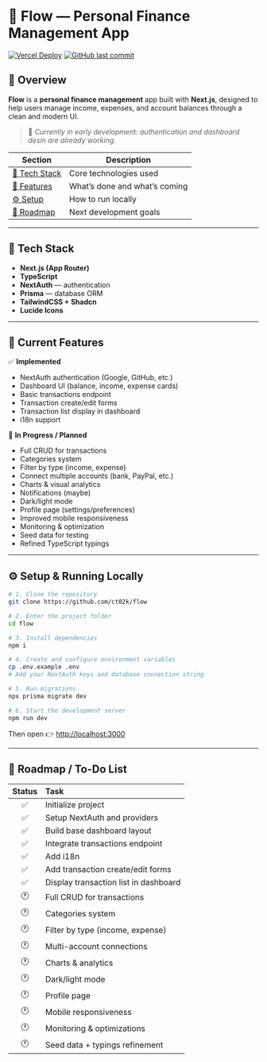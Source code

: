 # 💸 Flow — Personal Finance Management App

[![Vercel Deploy](https://img.shields.io/github/deployments/ct02k/flow/Production?label=vercel&logo=vercel)](https://flow.vercel.app)
[![GitHub last commit](https://img.shields.io/github/last-commit/ct02k/flow)](https://github.com/ct02k/flow/commits/main)

## 📂 Overview

**Flow** is a **personal finance management** app built with **Next.js**, designed to help users manage income, expenses, and account balances through a clean and modern UI.

> 🧪 _Currently in early development: authentication and dashboard desin are already working._

| Section                              | Description                   |
| ------------------------------------ | ----------------------------- |
| [🚀 Tech Stack](#-tech-stack)        | Core technologies used        |
| [🧠 Features](#-current-features)    | What’s done and what’s coming |
| [⚙️ Setup](#-setup--running-locally) | How to run locally            |
| [🧭 Roadmap](#-roadmap--to-do-list)  | Next development goals        |

---

## 🚀 Tech Stack

- **Next.js (App Router)**
- **TypeScript**
- **NextAuth** — authentication
- **Prisma** — database ORM
- **TailwindCSS + Shadcn**
- **Lucide Icons**

---

## 🧠 Current Features

✅ **Implemented**

- NextAuth authentication (Google, GitHub, etc.)
- Dashboard UI (balance, income, expense cards)
- Basic transactions endpoint
- Transaction create/edit forms
- Transaction list display in dashboard
- i18n support

🧩 **In Progress / Planned**

- Full CRUD for transactions
- Categories system
- Filter by type (income, expense)
- Connect multiple accounts (bank, PayPal, etc.)
- Charts & visual analytics
- Notifications (maybe)
- Dark/light mode
- Profile page (settings/preferences)
- Improved mobile responsiveness
- Monitoring & optimization
- Seed data for testing
- Refined TypeScript typings

---

## ⚙️ Setup & Running Locally

```bash
# 1. Clone the repository
git clone https://github.com/ct02k/flow

# 2. Enter the project folder
cd flow

# 3. Install dependencies
npm i

# 4. Create and configure environment variables
cp .env.example .env
# Add your NextAuth keys and database connection string

# 5. Run migrations
npx prisma migrate dev

# 6. Start the development server
npm run dev
```

Then open 👉 [http://localhost:3000](http://localhost:3000)

---

## 🧭 Roadmap / To-Do List

| Status | Task                                  |
| :----: | :------------------------------------ |
|   ✅   | Initialize project                    |
|   ✅   | Setup NextAuth and providers          |
|   ✅   | Build base dashboard layout           |
|   ✅   | Integrate transactions endpoint       |
|   ✅   | Add i18n                              |
|   ✅   | Add transaction create/edit forms     |
|   ✅   | Display transaction list in dashboard |
|   🕐   | Full CRUD for transactions            |
|   🕐   | Categories system                     |
|   🕐   | Filter by type (income, expense)      |
|   🕐   | Multi-account connections             |
|   🕐   | Charts & analytics                    |
|   🕐   | Dark/light mode                       |
|   🕐   | Profile page                          |
|   🕐   | Mobile responsiveness                 |
|   🕐   | Monitoring & optimizations            |
|   🕐   | Seed data + typings refinement        |
